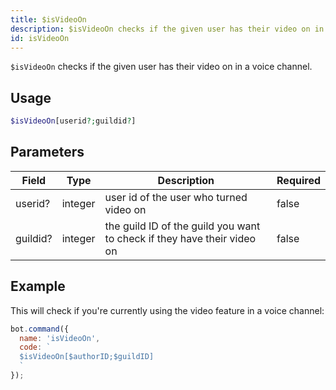 ```yaml
---
title: $isVideoOn 
description: $isVideoOn checks if the given user has their video on in a voice channel.
id: isVideoOn
---
```


`$isVideoOn` checks if the given user has their video on in a voice channel.

## Usage

```php
$isVideoOn[userid?;guildid?]
```

## Parameters 


| Field    | Type    | Description                                                             | Required |
| -------- | ------- | ----------------------------------------------------------------------- | -------- |
| userid?  | integer | user id of the user who turned video on                                 | false       |
| guildid? | integer | the guild ID of the guild you want to check if they have their video on | false       |


## Example

This will check if you're currently using the video feature in a voice channel:

```javascript
bot.command({
  name: 'isVideoOn',
  code: `
  $isVideoOn[$authorID;$guildID]
  `
});
```
